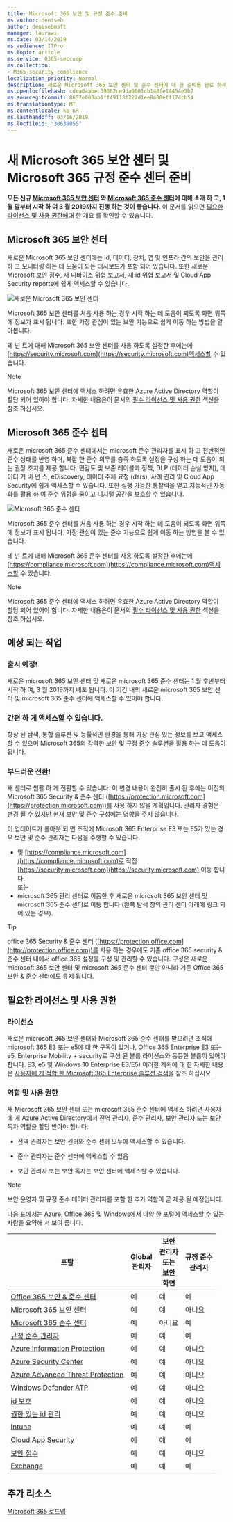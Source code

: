 ```yaml
---
title: Microsoft 365 보안 및 규정 준수 준비
ms.author: deniseb
author: denisebmsft
manager: laurawi
ms.date: 03/14/2019
ms.audience: ITPro
ms.topic: article
ms.service: O365-seccomp
ms.collection:
- M365-security-compliance
localization_priority: Normal
description: 새로운 Microsoft 365 보안 센터 및 준수 센터에 대 한 준비를 완료 하세요.
ms.openlocfilehash: cdea0aabec39082ce9da0001cb148fe14454e5b7
ms.sourcegitcommit: 8657e003ab1ff49113f222d1ee8400eff174cb54
ms.translationtype: MT
ms.contentlocale: ko-KR
ms.lasthandoff: 03/16/2019
ms.locfileid: "30639055"
---
```

# <a name="get-ready-for-the-new-microsoft-365-security-center-and-microsoft-365-compliance-center"></a>새 Microsoft 365 보안 센터 및 Microsoft 365 규정 준수 센터 준비

**모든 신규 [Microsoft 365 보안 센터](#microsoft-365-security-center) 와 [Microsoft 365 준수 센터](#microsoft-365-compliance-center)에 대해 소개 하 고, 1 월 말부터 시작 하 여 3 월 2019까지 진행 하는 것이 좋습니다**. 이 문서를 읽으면 [필요한 라이선스 및 사용 권한에](#required-licenses-and-permissions)대 한 개요 [](#what-to-expect)를 확인할 수 있습니다.

## <a name="microsoft-365-security-center"></a>Microsoft 365 보안 센터

새로운 Microsoft 365 보안 센터에는 id, 데이터, 장치, 앱 및 인프라 간의 보안을 관리 하 고 모니터링 하는 데 도움이 되는 대시보드가 포함 되어 있습니다. 또한 새로운 Microsoft 보안 점수, 새 디바이스 위협 보고서, 새 id 위협 보고서 및 Cloud App Security reports에 쉽게 액세스할 수 있습니다. 

![새로운 Microsoft 365 보안 센터](media/m365-security-center.png)

Microsoft 365 보안 센터를 처음 사용 하는 경우 시작 하는 데 도움이 되도록 화면 위쪽에 정보가 표시 됩니다. 또한 가장 관심이 있는 보안 기능으로 쉽게 이동 하는 방법을 알아봅니다.

테 넌 트에 대해 Microsoft 365 보안 센터를 사용 하도록 설정한 후에는에 [https://security.microsoft.com](https://security.microsoft.com)액세스할 수 있습니다. 

> [!NOTE]
> Microsoft 365 보안 센터에 액세스 하려면 유효한 Azure Active Directory 역할이 할당 되어 있어야 합니다. 자세한 내용은이 문서의 [필수 라이선스 및 사용 권한](#required-licenses-and-permissions) 섹션을 참조 하십시오.

## <a name="microsoft-365-compliance-center"></a>Microsoft 365 준수 센터

새로운 microsoft 365 준수 센터에서는 microsoft 준수 관리자를 표시 하 고 전반적인 준수 상태를 반영 하며, 복잡 한 준수 의무를 충족 하도록 설정을 구성 하는 데 도움이 되는 권장 조치를 제공 합니다. 민감도 및 보존 레이블과 정책, DLP (데이터 손실 방지), 데이터 거 버 넌 스, eDiscovery, 데이터 주체 요청 (dsrs), 사례 관리 및 Cloud App Security에 쉽게 액세스할 수 있습니다. 또한 실행 가능한 통찰력을 얻고 지능적인 자동화를 활용 하 여 준수 위험을 줄이고 디지털 공간을 보호할 수 있습니다. 

![Microsoft 365 준수 센터](media/m365-compliance-center.png)

Microsoft 365 준수 센터를 처음 사용 하는 경우 시작 하는 데 도움이 되도록 화면 위쪽에 정보가 표시 됩니다. 가장 관심이 있는 준수 기능으로 쉽게 이동 하는 방법을 볼 수 있습니다.

테 넌 트에 대해 Microsoft 365 준수 센터를 사용 하도록 설정한 후에는에 [https://compliance.microsoft.com](https://compliance.microsoft.com)액세스할 수 있습니다.  

> [!NOTE]
> Microsoft 365 준수 센터에 액세스 하려면 유효한 Azure Active Directory 역할이 할당 되어 있어야 합니다. 자세한 내용은이 문서의 [필수 라이선스 및 사용 권한](#required-licenses-and-permissions) 섹션을 참조 하십시오.

## <a name="what-to-expect"></a>예상 되는 작업

### <a name="coming-soon"></a>출시 예정!

새로운 microsoft 365 보안 센터 및 새로운 microsoft 365 준수 센터는 1 월 후반부터 시작 하 여, 3 월 2019까지 배포 됩니다. 이 기간 내의 새로운 microsoft 365 보안 센터 및 microsoft 365 준수 센터에 액세스할 수 있어야 합니다.

### <a name="easy-access"></a>간편 하 게 액세스할 수 있습니다.

향상 된 탐색, 통합 솔루션 및 능률적인 환경을 통해 가장 관심 있는 정보를 보고 액세스할 수 있으며 Microsoft 365의 강력한 보안 및 규정 준수 솔루션을 활용 하는 데 도움이 됩니다.

### <a name="smooth-transition"></a>부드러운 전환!

새 센터로 원활 하 게 전환할 수 있습니다. 이 변경 내용이 완전히 출시 된 후에는 이전의 Microsoft 365 Security & 준수 센터 ([https://protection.microsoft.com](https://protection.microsoft.com))를 사용 하지 않을 계획입니다. 관리자 경험은 변경 될 수 있지만 현재 보안 및 준수 구성에는 영향을 주지 않습니다.

이 업데이트가 롤아웃 되 면 조직에 Microsoft 365 Enterprise E3 또는 E5가 있는 경우 보안 및 준수 관리자는 다음을 수행할 수 있습니다.

- 및 [https://compliance.microsoft.com](https://compliance.microsoft.com)로 직접 [https://security.microsoft.com](https://security.microsoft.com) 이동 합니다. <br>또는  
- microsoft 365 관리 센터로 이동한 후 새로운 microsoft 365 보안 센터 및 microsoft 365 준수 센터로 이동 합니다 (왼쪽 탐색 창의 관리 센터 아래에 링크 되어 있는 경우).

> [!TIP]
> office 365 Security & 준수 센터 ([https://protection.office.com](http://protection.office.com))를 사용 하는 경우에도 기존 office 365 security & 준수 센터 내에서 office 365 설정을 구성 및 관리할 수 있습니다. 구성은 새로운 microsoft 365 보안 센터 및 microsoft 365 준수 센터 뿐만 아니라 기존 Office 365 보안 & 준수 센터에도 유지 됩니다.  

## <a name="required-licenses-and-permissions"></a>필요한 라이선스 및 사용 권한

### <a name="licenses"></a>라이선스

새로운 microsoft 365 보안 센터와 Microsoft 365 준수 센터를 받으려면 조직에 microsoft 365 E3 또는 e5에 대 한 구독이 있거나, Office 365 Enterprise E3 또는 e5, Enterprise Mobility + security로 구성 된 볼륨 라이선스와 동등한 볼륨이 있어야 합니다. E3, e5 및 Windows 10 Enterprise E3/E5) 이러한 계획에 대 한 자세한 내용은 [사용자에 게 적합 한 Microsoft 365 Enterprise 솔루션 검색](https://www.microsoft.com/microsoft-365/compare-all-microsoft-365-plans)을 참조 하십시오.

### <a name="roles-and-permissions"></a>역할 및 사용 권한

새 Microsoft 365 보안 센터 또는 microsoft 365 준수 센터에 액세스 하려면 사용자에 게 Azure Active Directory에서 전역 관리자, 준수 관리자, 보안 관리자 또는 보안 독자 역할을 할당 받아야 합니다.

- 전역 관리자는 보안 센터와 준수 센터 모두에 액세스할 수 있습니다.

- 준수 관리자는 준수 센터에 액세스할 수 있음

- 보안 관리자 또는 보안 독자는 보안 센터에 액세스할 수 있습니다.

> [!NOTE]
> 보안 운영자 및 규정 준수 데이터 관리자를 포함 한 추가 역할이 곧 제공 될 예정입니다.

다음 표에서는 Azure, Office 365 및 Windows에서 다양 한 포털에 액세스할 수 있는 사람을 요약해 서 보여 줍니다.

|포탈  |Global<br/>관리자  |보안 <br/>관리자<br>또는<br>보안<br>화면 |규정 준수<br/>관리자  |
|---------|---------|---------|---------|
|[Office 365 보안 & 준수 센터](https://protection.office.com) |예 |예  |예 |
|[Microsoft 365 보안 센터](https://security.microsoft.com) |예  | 예  | 아니요        |
|[Microsoft 365 준수 센터](https://compliance.microsoft.com) | 예 | 아니요 | 예 |
|[규정 준수 관리자](https://aka.ms/compliancemanager) |예 | 예 |예  |
|[Azure Information Protection](https://docs.microsoft.com/azure/information-protection) |예 |예 |아니요 |
|[Azure Security Center](https://docs.microsoft.com/azure/security-center/)  |예 |예 |아니요 |
|[Azure Advanced Threat Protection](https://docs.microsoft.com/azure-advanced-threat-protection/what-is-atp)  |예 |예 |아니요 |
|[Windows Defender ATP](https://docs.microsoft.com/windows/security/threat-protection/windows-defender-atp/windows-defender-advanced-threat-protection?ocid=tia-260153000#windows-defender-atp) |예 |예 |아니요 |
|[id 보호](https://docs.microsoft.com/azure/active-directory/identity-protection)     |예 |예 |아니요 |
|[권한 있는 id 관리](https://docs.microsoft.com/azure/active-directory/privileged-identity-management)     |예 |예 |아니요 |
|[Intune](https://docs.microsoft.com/intune)     |예 |예 |예 |
|[Cloud App Security](https://docs.microsoft.com/cloud-app-security/)     |예 |예 |예 |
|[보안 점수](https://docs.microsoft.com/office365/securitycompliance/office-365-secure-score)     |예 |예 |아니요 |
|[Exchange](https://docs.microsoft.com/exchange/)     |예 |예 |예 |

## <a name="additional-resources"></a>추가 리소스

[Microsoft 365 로드맵](https://www.microsoft.com/microsoft-365/roadmap)

